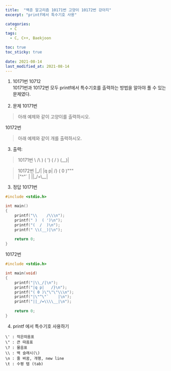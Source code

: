 ```yaml
---
title:  "백준 알고리즘 10171번 고양이 10172번 강아지"
excerpt: "printf에서 특수기호 사용"

categories:
  - C
tags:
  - C, C++, Baekjoon

toc: true
toc_sticky: true
 
date: 2021-08-14
last_modified_at: 2021-08-14
---
```


1. 10171번 10712
<br>10171번과 10172번 모두 printf에서 특수기호를 출력하는 방법을 알아야 풀 수 있는 문제였다.
<br><br> 
2. 문제 
10171번
>아래 예제와 같이 고양이를 출력하시오.


 10172번
 >아래 예제와 같이 개를 출력하시오.

3. 출력: 
>10171번
\    /\ 
 )  ( ') 
(  /  ) 
 \(__)| 

 >10172번
 |\_/|
|q p|   /}
( 0 )"""\
|"^"`    |
||_/=\\__|
3. 정답
10171번
```C
#include <stdio.h>

int main() 
{
	printf("\\    /\\\n");
	printf(" )  ( ')\n");
	printf("(  /  )\n");
	printf(" \\(__)|\n");
	
	return 0;
}
```
10172번
```c
#include <stdio.h>

int main(void) 
{
	printf("|\\_/|\n");
	printf("|q p|   /}\n");
	printf("( 0 )\"\"\"\\\n");
	printf("|\"^\"`    |\n");
	printf("||_/=\\\\__|\n");
	
	return 0;
}
```
4. printf 에서 특수기호 사용하기
```
\' : 작은따옴표
\" : 큰 따옴표
\? : 물음표
\\ : 백 슬래시(\)
\n : 줄 바꿈, 개행, new line
\t : 수평 탭 (tab)
```